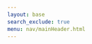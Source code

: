 ```yaml
---
layout: base
search_exclude: true
menu: nav/mainHeader.html
---
```


<html lang="en">
<head>
    <meta charset="UTF-8">
    <meta name="viewport" content="width=device-width, initial-scale=1.0">
    <title>Cartage - Social Media for Car Lovers</title>
    <link rel="stylesheet" href="https://cdnjs.cloudflare.com/ajax/libs/font-awesome/6.4.0/css/all.min.css">
    <style>
        @import url('https://fonts.googleapis.com/css2?family=Montserrat:wght@300;400;600;700;900&display=swap');

        body {
            font-family: 'Montserrat', sans-serif;
            background-color: #f8fafc;
        }

        .hero-gradient {
            background: linear-gradient(135deg, #1e293b 0%, #0f172a 100%);
        }

        .car-card:hover .car-image {
            transform: scale(1.03);
            transition: transform 0.3s ease;
        }

        .car-image {
            transition: transform 0.3s ease;
        }

        .scrollbar-hide::-webkit-scrollbar {
            display: none;
        }

        .scrollbar-hide {
            -ms-overflow-style: none;
            scrollbar-width: none;
        }

        .typewriter {
            overflow: hidden;
            border-right: .15em solid #f59e0b;
            white-space: nowrap;
            animation: typing 3.5s steps(40, end), blink-caret .75s step-end infinite;
        }

        @keyframes typing {
            from { width: 0 }
            to { width: 100% }
        }

        @keyframes blink-caret {
            from, to { border-color: transparent }
            50% { border-color: #f59e0b; }
        }

        .floating {
            animation: floating 3s ease-in-out infinite;
        }

        @keyframes floating {
            0% { transform: translateY(0px); }
            50% { transform: translateY(-15px); }
            100% { transform: translateY(0px); }
        }
    </style>
</head>
    <!-- Hero Section -->
    <section class="hero-gradient text-white">
        <div class="max-w-7xl mx-auto px-4 sm:px-6 lg:px-8 py-20 md:py-32">
            <div class="md:flex items-center justify-between">
                <div class="md:w-1/2 mb-10 md:mb-0">
                    <h1 class="text-4xl md:text-6xl font-bold mb-6 leading-tight">
                        Fuel Your <span class="text-amber-400 typewriter">Passion</span> for Cars
                    </h1>
                    <p class="text-lg md:text-xl text-gray-300 mb-8">
                        Share, discover, and connect with car enthusiasts worldwide. Cartage is where automotive passion meets social media.
                    </p>
                    <div class="flex flex-col sm:flex-row space-y-4 sm:space-y-0 sm:space-x-4">
                        <button class="bg-amber-500 hover:bg-amber-600 text-white px-6 py-3 rounded-md text-lg font-semibold transition duration-300 shadow-lg">
                            Join the Community
                        </button>
                      <a href="{{site.baseurl}}/explore-cars" class="inline-block">
    <button class="bg-transparent hover:bg-gray-800 text-white border border-gray-400 px-6 py-3 rounded-md text-lg font-semibold transition duration-300">
        Explore Cars
    </button>
</a>
                    </div>
                </div>
                <div class="md:w-1/2 flex justify-center">
                    <div class="relative w-full max-w-md">
                        <div class="absolute -top-10 -left-10 w-32 h-32 bg-amber-400 rounded-full opacity-20 animate-pulse"></div>
                        <div class="absolute -bottom-10 -right-10 w-32 h-32 bg-blue-400 rounded-full opacity-20 animate-pulse"></div>
                        <div class="relative floating">
                            <img src="https://images.unsplash.com/photo-1494976388531-d1058494cdd8?ixlib=rb-4.0.3&ixid=M3wxMjA3fDB8MHxwaG90by1wYWdlfHx8fGVufDB8fHx8fA%3D%3D&auto=format&fit=crop&w=1170&q=80"
                                 alt="Sports Car"
                                 class="rounded-xl shadow-2xl border-8 border-gray-800 transform rotate-2">
                            <img src="https://www.supercars.net/blog/wp-content/uploads/2020/10/47367682881_3c7992559b_o-e1602285470821.jpg" 
                                 alt="Sports Car" 
                                 class="rounded-xl shadow-2xl border-8 border-gray-800 transform rotate-2">
                        </div>
                    </div>
                </div>
            </div>
        </div>
    </section>

    <!-- Trending Now Section -->
    <section class="py-16 bg-white">
        <div class="max-w-7xl mx-auto px-4 sm:px-6 lg:px-8">
            <div class="text-center mb-12">
                <h2 class="text-3xl font-bold text-gray-900 mb-4">Trending Now</h2>
                <p class="text-lg text-gray-600 max-w-2xl mx-auto">
                    Check out what the car community is buzzing about this week
                </p>
            </div>

            <div class="grid grid-cols-1 md:grid-cols-3 gap-8">
                <!-- Trending Car 1 -->
                <div class="car-card bg-white rounded-xl shadow-md overflow-hidden hover:shadow-xl transition duration-300">
                    <div class="relative h-64 overflow-hidden">
                        <img src="{{site.baseurl}}/images/veyronbg2.JPG" 
                             alt="Bugatti Veyron"
                             class="car-image w-full h-full object-cover">
                        <div class="absolute bottom-0 left-0 right-0 bg-gradient-to-t from-black to-transparent p-4">
                            <span class="bg-amber-500 text-white text-xs font-semibold px-2 py-1 rounded">TRENDING</span>
                        </div>
                    </div>
                    <div class="p-6">
                        <div class="flex items-center mb-2">
                            <h3 class="text-xl font-bold text-gray-900">Porsche 911 GT3</h3>
                            <span class="ml-auto text-amber-500 font-bold">1,243 ♥</span>
                        </div>
                        <p class="text-gray-600 mb-4">Track-focused beast with a naturally aspirated flat-six</p>
                        <div class="flex items-center">
                            <div class="flex-shrink-0">
                                <img class="h-8 w-8 rounded-full" src="https://randomuser.me/api/portraits/men/32.jpg" alt="User">
                            </div>
                            <div class="ml-3">
                                <p class="text-sm font-medium text-gray-900">Mark Johnson</p>
                                <p class="text-xs text-gray-500">2 hours ago</p>
                            </div>
                        </div>
                    </div>
                </div>

                <!-- Trending Car 2 -->
                <div class="car-card bg-white rounded-xl shadow-md overflow-hidden hover:shadow-xl transition duration-300">
                    <div class="relative h-64 overflow-hidden">
                        <img src="https://images.unsplash.com/photo-1555215695-3004980ad54e?ixlib=rb-4.0.3&ixid=M3wxMjA3fDB8MHxwaG90by1wYWdlfHx8fGVufDB8fHx8fA%3D%3D&auto=format&fit=crop&w=1170&q=80"
                             alt="BMW M4"
                             class="car-image w-full h-full object-cover">
                        <div class="absolute bottom-0 left-0 right-0 bg-gradient-to-t from-black to-transparent p-4">
                            <span class="bg-blue-500 text-white text-xs font-semibold px-2 py-1 rounded">NEW RELEASE</span>
                        </div>
                    </div>
                    <div class="p-6">
                        <div class="flex items-center mb-2">
                            <h3 class="text-xl font-bold text-gray-900">BMW M4 Competition</h3>
                            <span class="ml-auto text-amber-500 font-bold">987 ♥</span>
                        </div>
                        <p class="text-gray-600 mb-4">Controversial looks, undeniable performance</p>
                        <div class="flex items-center">
                            <div class="flex-shrink-0">
                                <img class="h-8 w-8 rounded-full" src="https://randomuser.me/api/portraits/women/44.jpg" alt="User">
                            </div>
                            <div class="ml-3">
                                <p class="text-sm font-medium text-gray-900">Sarah Miller</p>
                                <p class="text-xs text-gray-500">5 hours ago</p>
                            </div>
                        </div>
                    </div>
                </div>

                <!-- Trending Car 3 -->
                <div class="car-card bg-white rounded-xl shadow-md overflow-hidden hover:shadow-xl transition duration-300">
                    <div class="relative h-64 overflow-hidden">
                        <img src="https://images.unsplash.com/photo-1541899481282-d53bffe3c35d?ixlib=rb-4.0.3&ixid=M3wxMjA3fDB8MHxwaG90by1wYWdlfHx8fGVufDB8fHx8fA%3D%3D&auto=format&fit=crop&w=1170&q=80"
                             alt="Classic Mustang"
                             class="car-image w-full h-full object-cover">
                        <div class="absolute bottom-0 left-0 right-0 bg-gradient-to-t from-black to-transparent p-4">
                            <span class="bg-red-500 text-white text-xs font-semibold px-2 py-1 rounded">CLASSIC</span>
                        </div>
                    </div>
                    <div class="p-6">
                        <div class="flex items-center mb-2">
                            <h3 class="text-xl font-bold text-gray-900">1967 Ford Mustang</h3>
                            <span class="ml-auto text-amber-500 font-bold">1,532 ♥</span>
                        </div>
                        <p class="text-gray-600 mb-4">Restored to perfection with modern upgrades</p>
                        <div class="flex items-center">
                            <div class="flex-shrink-0">
                                <img class="h-8 w-8 rounded-full" src="https://randomuser.me/api/portraits/men/75.jpg" alt="User">
                            </div>
                            <div class="ml-3">
                                <p class="text-sm font-medium text-gray-900">Tom Wilson</p>
                                <p class="text-xs text-gray-500">1 day ago</p>
                            </div>
                        </div>
                    </div>
                </div>
            </div>

            <div class="text-center mt-12">
                <button class="inline-flex items-center px-6 py-3 border border-gray-300 shadow-sm text-base font-medium rounded-md text-gray-700 bg-white hover:bg-gray-50 focus:outline-none focus:ring-2 focus:ring-offset-2 focus:ring-amber-500">
                    View All Cars
                    <i class="fas fa-arrow-right ml-2"></i>
                </button>
            </div>
        </div>
    </section>

    <!-- Features Section -->
    <section class="py-16 bg-gray-50">
        <div class="max-w-7xl mx-auto px-4 sm:px-6 lg:px-8">
            <div class="text-center mb-12">
                <h2 class="text-3xl font-bold text-gray-900 mb-4">Why Car Enthusiasts Love Cartage</h2>
                <p class="text-lg text-gray-600 max-w-2xl mx-auto">
                    The ultimate platform built specifically for car lovers
                </p>
            </div>

            <div class="grid grid-cols-1 md:grid-cols-3 gap-8">
                <!-- Feature 1 -->
                <div class="bg-white p-8 rounded-xl shadow-md hover:shadow-lg transition duration-300">
                    <div class="flex items-center justify-center h-12 w-12 rounded-md bg-amber-500 text-white mb-4">
                        <i class="fas fa-camera-retro text-xl"></i>
                    </div>
                    <h3 class="text-lg font-medium text-gray-900 mb-2">Showcase Your Ride</h3>
                    <p class="text-gray-600">
                        Share high-quality photos of your car with filters and editing tools designed specifically for automotive photography.
                    </p>
                </div>

                <!-- Feature 2 -->
                <div class="bg-white p-8 rounded-xl shadow-md hover:shadow-lg transition duration-300">
                    <div class="flex items-center justify-center h-12 w-12 rounded-md bg-blue-500 text-white mb-4">
                        <i class="fas fa-users text-xl"></i>
                    </div>
                    <h3 class="text-lg font-medium text-gray-900 mb-2">Join Communities</h3>
                    <p class="text-gray-600">
                        Connect with owners of the same make/model or join groups based on your interests like tuning, classics, or racing.
                    </p>
                </div>

                <!-- Feature 3 -->
                <div class="bg-white p-8 rounded-xl shadow-md hover:shadow-lg transition duration-300">
                    <div class="flex items-center justify-center h-12 w-12 rounded-md bg-red-500 text-white mb-4">
                        <i class="fas fa-calendar-alt text-xl"></i>
                    </div>
                    <h3 class="text-lg font-medium text-gray-900 mb-2">Find Events</h3>
                    <p class="text-gray-600">
                        Discover car meets, shows, and track days near you. Never miss out on the automotive events that matter to you.
                    </p>
                </div>
            </div>

            <div class="grid grid-cols-1 md:grid-cols-3 gap-8 mt-8">
                <!-- Feature 4 -->
                <div class="bg-white p-8 rounded-xl shadow-md hover:shadow-lg transition duration-300">
                    <div class="flex items-center justify-center h-12 w-12 rounded-md bg-green-500 text-white mb-4">
                        <i class="fas fa-wrench text-xl"></i>
                    </div>
                    <h3 class="text-lg font-medium text-gray-900 mb-2">Build Your Garage</h3>
                    <p class="text-gray-600">
                        Create a digital garage to showcase all your vehicles, modifications, and maintenance history.
                    </p>
                </div>

                <!-- Feature 5 -->
                <div class="bg-white p-8 rounded-xl shadow-md hover:shadow-lg transition duration-300">
                    <div class="flex items-center justify-center h-12 w-12 rounded-md bg-purple-500 text-white mb-4">
                        <i class="fas fa-shopping-cart text-xl"></i>
                    </div>
                    <h3 class="text-lg font-medium text-gray-900 mb-2">Marketplace</h3>
                    <p class="text-gray-600">
                        Buy, sell, or trade cars and parts with other enthusiasts in our verified marketplace.
                    </p>
                </div>

                <!-- Feature 6 -->
                <div class="bg-white p-8 rounded-xl shadow-md hover:shadow-lg transition duration-300">
                    <div class="flex items-center justify-center h-12 w-12 rounded-md bg-indigo-500 text-white mb-4">
                        <i class="fas fa-trophy text-xl"></i>
                    </div>
                    <h3 class="text-lg font-medium text-gray-900 mb-2">Competitions</h3>
                    <p class="text-gray-600">
                        Enter photo contests and win prizes. Get featured on our homepage and gain recognition in the community.
                    </p>
                </div>
            </div>
        </div>
    </section>

    <!-- Testimonials -->
    <section class="py-16 bg-white">
        <div class="max-w-7xl mx-auto px-4 sm:px-6 lg:px-8">
            <div class="text-center mb-12">
                <h2 class="text-3xl font-bold text-gray-900 mb-4">What Our Community Says</h2>
                <p class="text-lg text-gray-600 max-w-2xl mx-auto">
                    Hear from car enthusiasts who use Cartage daily
                </p>
            </div>

            <div class="grid grid-cols-1 md:grid-cols-2 gap-8">
                <!-- Testimonial 1 -->
                <div class="bg-gray-50 p-8 rounded-xl">
                    <div class="flex items-center mb-6">
                        <img class="h-12 w-12 rounded-full" src="https://randomuser.me/api/portraits/men/42.jpg" alt="User">
                        <div class="ml-4">
                            <h4 class="text-lg font-medium text-gray-900">Jason Carter</h4>
                            <p class="text-gray-600">Porsche Enthusiast</p>
                        </div>
                    </div>
                    <p class="text-gray-700 italic">
                        "As a long-time car photographer, I've been waiting for a platform like Cartage. The community is amazing and the photo tools are perfect for showcasing cars. I've connected with so many fellow Porsche lovers!"
                    </p>
                    <div class="mt-4 flex">
                        <i class="fas fa-star text-amber-400"></i>
                        <i class="fas fa-star text-amber-400"></i>
                        <i class="fas fa-star text-amber-400"></i>
                        <i class="fas fa-star text-amber-400"></i>
                        <i class="fas fa-star text-amber-400"></i>
                    </div>
                </div>

                <!-- Testimonial 2 -->
                <div class="bg-gray-50 p-8 rounded-xl">
                    <div class="flex items-center mb-6">
                        <img class="h-12 w-12 rounded-full" src="https://randomuser.me/api/portraits/women/63.jpg" alt="User">
                        <div class="ml-4">
                            <h4 class="text-lg font-medium text-gray-900">Lisa Rodriguez</h4>
                            <p class="text-gray-600">JDM Collector</p>
                        </div>
                    </div>
                    <p class="text-gray-700 italic">
                        "I've found my dream car through Cartage's marketplace and met an incredible group of JDM fans in my area. The event feature helped me discover local meets I never knew about. This app has transformed my car hobby!"
                    </p>
                    <div class="mt-4 flex">
                        <i class="fas fa-star text-amber-400"></i>
                        <i class="fas fa-star text-amber-400"></i>
                        <i class="fas fa-star text-amber-400"></i>
                        <i class="fas fa-star text-amber-400"></i>
                        <i class="fas fa-star text-amber-400"></i>
                    </div>
                </div>
            </div>
        </div>
    </section>

    <!-- Call to Action -->
    <section class="py-16 bg-amber-50">
        <div class="max-w-7xl mx-auto px-4 sm:px-6 lg:px-8">
            <div class="bg-gradient-to-r from-amber-500 to-amber-600 rounded-2xl shadow-xl overflow-hidden">
                <div class="md:flex">
                    <div class="md:flex-shrink-0 md:w-1/2">
                        <img class="h-full w-full object-cover"
                             src="https://images.unsplash.com/photo-1580273916550-e4dc2a0a6d02?ixlib=rb-4.0.3&ixid=M3wxMjA3fDB8MHxwaG90by1wYWdlfHx8fGVufDB8fHx8fA%3D%3D&auto=format&fit=crop&w=1170&q=80"
                             alt="Car Meet">
                    </div>
                    <div class="p-12 md:w-1/2 flex flex-col justify-center">
                        <h2 class="text-3xl font-bold text-white mb-4">Ready to Join the Community?</h2>
                        <p class="text-lg text-amber-100 mb-8">
                            Sign up today and start connecting with car enthusiasts from around the world. Share your passion, discover amazing rides, and be part of the ultimate automotive social network.
                        </p>
                        <div class="flex flex-col sm:flex-row space-y-4 sm:space-y-0 sm:space-x-4">
                            <button class="bg-white text-amber-600 hover:bg-gray-100 px-6 py-3 rounded-md text-lg font-semibold transition duration-300 shadow-lg">
                                Create Account
                            </button>
                            <button class="bg-transparent hover:bg-amber-700 text-white border border-white px-6 py-3 rounded-md text-lg font-semibold transition duration-300">
                                Learn More
                            </button>
                        </div>
                    </div>
                </div>
            </div>
        </div>
    </section>

    <!-- Footer -->
    <footer class="bg-gray-900 text-white">
        <div class="max-w-7xl mx-auto px-4 sm:px-6 lg:px-8 py-12">
            <div class="grid grid-cols-2 md:grid-cols-4 gap-8">
                <div>
                    <h3 class="text-lg font-semibold mb-4">Cartage</h3>
                    <p class="text-gray-400">
                        The social media platform built for car enthusiasts by car enthusiasts.
                    </p>
                    <div class="flex space-x-4 mt-4">
                        <a href="#" class="text-gray-400 hover:text-white">
                            <i class="fab fa-facebook-f"></i>
                        </a>
                        <a href="#" class="text-gray-400 hover:text-white">
                            <i class="fab fa-twitter"></i>
                        </a>
                        <a href="#" class="text-gray-400 hover:text-white">
                            <i class="fab fa-instagram"></i>
                        </a>
                        <a href="#" class="text-gray-400 hover:text-white">
                            <i class="fab fa-youtube"></i>
                        </a>
                    </div>
                </div>

                <div>
                    <h3 class="text-lg font-semibold mb-4">Explore</h3>
                    <ul class="space-y-2">
                        <li><a href="#" class="text-gray-400 hover:text-white">Popular Cars</a></li>
                        <li><a href="#" class="text-gray-400 hover:text-white">Top Photographers</a></li>
                        <li><a href="#" class="text-gray-400 hover:text-white">Featured Builds</a></li>
                        <li><a href="#" class="text-gray-400 hover:text-white">Upcoming Events</a></li>
                    </ul>
                </div>

                <div>
                    <h3 class="text-lg font-semibold mb-4">Company</h3>
                    <ul class="space-y-2">
                        <li><a href="#" class="text-gray-400 hover:text-white">About Us</a></li>
                        <li><a href="#" class="text-gray-400 hover:text-white">Careers</a></li>
                        <li><a href="#" class="text-gray-400 hover:text-white">Press</a></li>
                        <li><a href="#" class="text-gray-400 hover:text-white">Contact</a></li>
                    </ul>
                </div>

                <div>
                    <h3 class="text-lg font-semibold mb-4">Legal</h3>
                    <ul class="space-y-2">
                        <li><a href="#" class="text-gray-400 hover:text-white">Privacy Policy</a></li>
                        <li><a href="#" class="text-gray-400 hover:text-white">Terms of Service</a></li>
                        <li><a href="#" class="text-gray-400 hover:text-white">Cookie Policy</a></li>
                        <li><a href="#" class="text-gray-400 hover:text-white">Community Guidelines</a></li>
                    </ul>
                </div>
            </div>

            <div class="border-t border-gray-800 mt-12 pt-8 flex flex-col md:flex-row justify-between items-center">
                <p class="text-gray-400 text-sm">
                    © 2023 Cartage. All rights reserved.
                </p>
                <div class="flex space-x-6 mt-4 md:mt-0">
                    <a href="#" class="text-gray-400 hover:text-white text-sm">Privacy</a>
                    <a href="#" class="text-gray-400 hover:text-white text-sm">Terms</a>
                    <a href="#" class="text-gray-400 hover:text-white text-sm">Sitemap</a>
                </div>
            </div>
        </div>
    </footer>

    <!-- Mobile Menu (hidden by default) -->
    <div class="md:hidden fixed bottom-4 right-4 z-50">
        <button id="mobile-menu-button" class="bg-amber-500 text-white p-4 rounded-full shadow-lg hover:bg-amber-600 transition duration-300">
            <i class="fas fa-bars text-xl"></i>
        </button>

        <div id="mobile-menu" class="hidden absolute bottom-16 right-0 w-64 bg-white rounded-lg shadow-xl p-4">
            <a href="#" class="block px-4 py-2 text-gray-900 hover:bg-gray-100 rounded-md">Home</a>
            <a href="#" class="block px-4 py-2 text-gray-900 hover:bg-gray-100 rounded-md">Explore</a>
            <a href="#" class="block px-4 py-2 text-gray-900 hover:bg-gray-100 rounded-md">Garage</a>
            <a href="#" class="block px-4 py-2 text-gray-900 hover:bg-gray-100 rounded-md">Events</a>
            <a href="#" class="block px-4 py-2 text-gray-900 hover:bg-gray-100 rounded-md">Community</a>
            <div class="border-t border-gray-200 mt-2 pt-2">
                <a href="#" class="block px-4 py-2 text-amber-600 font-medium rounded-md">Sign In</a>
            </div>
        </div>
    </div>

    <script>
        // Mobile menu toggle
        document.getElementById('mobile-menu-button').addEventListener('click', function() {
            const menu = document.getElementById('mobile-menu');
            menu.classList.toggle('hidden');
        });

        // Close menu when clicking outside
        document.addEventListener('click', function(event) {
            const menuButton = document.getElementById('mobile-menu-button');
            const menu = document.getElementById('mobile-menu');

            if (!menuButton.contains(event.target) && !menu.contains(event.target)) {
                menu.classList.add('hidden');
            }
        });

        // Typewriter effect for hero section
        const words = ["Passion", "Ride", "Dream", "Collection", "Garage"];
        let currentWordIndex = 0;

        function updateTypewriter() {
            const typewriterElement = document.querySelector('.typewriter');
            typewriterElement.style.animation = 'none';
            void typewriterElement.offsetWidth; // Trigger reflow
            typewriterElement.style.animation = null;

            currentWordIndex = (currentWordIndex + 1) % words.length;
            typewriterElement.textContent = words[currentWordIndex];
        }

        setInterval(updateTypewriter, 3500);
    </script>
</html>

<div class="car-container">
  <div class="car">
    <img src="images/mirage-gt.png" alt="Gemballa Mirage GT" />
    <div class="wheel front-wheel"></div>
    <div class="wheel rear-wheel"></div>
    <div class="smoke left-smoke"></div>
    <div class="smoke right-smoke"></div>
  </div>
</div>